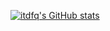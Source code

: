[![itdfq's GitHub stats](https://github-readme-stats.vercel.app/api?username=itdfq&show_icons=true&theme=radical)](https://github.com/anuraghazra/github-readme-stats)
